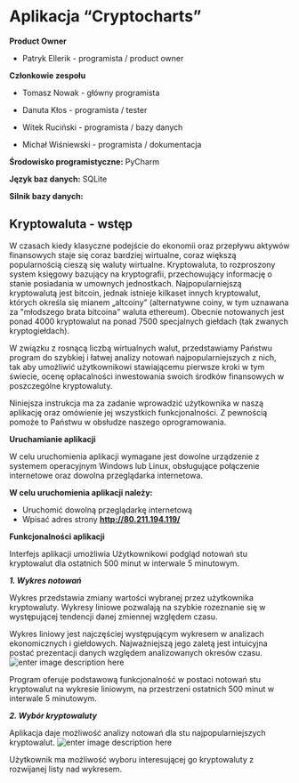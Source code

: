 Aplikacja “Cryptocharts”
=============================
**Product Owner**

-   Patryk Ellerik - programista / product owner
    

**Członkowie zespołu**

-   Tomasz Nowak - główny programista
    
-   Danuta Kłos - programista / tester
    
-   Witek Ruciński - programista / bazy danych
    
-   Michał Wiśniewski - programista / dokumentacja
    

**Środowisko programistyczne:** PyCharm

**Język baz danych:** SQLite

**Silnik bazy danych:**
  

## Kryptowaluta - wstęp


W czasach kiedy klasyczne podejście do ekonomii oraz przepływu aktywów finansowych staje się coraz bardziej wirtualne, coraz większą popularnością cieszą się waluty wirtualne. Kryptowaluta, to rozproszony system księgowy bazujący na kryptografii, przechowujący informację o stanie posiadania w umownych jednostkach. Najpopularniejszą kryptowalutą jest bitcoin, jednak istnieje kilkaset innych kryptowalut, których określa się mianem „altcoiny” (alternatywne coiny, w tym uznawana za "młodszego brata bitcoina" waluta ethereum). Obecnie notowanych jest ponad 4000 kryptowalut na ponad 7500 specjalnych giełdach (tak zwanych kryptogiełdach).

W związku z rosnącą liczbą wirtualnych walut, przedstawiamy Państwu program do szybkiej i łatwej analizy notowań najpopularniejszych z nich, tak aby umożliwić użytkownikowi stawiającemu pierwsze kroki w tym świecie, ocenę opłacalności inwestowania swoich środków finansowych w poszczególne kryptowaluty.

Niniejsza instrukcja ma za zadanie wprowadzić użytkownika w naszą aplikację oraz omówienie jej wszystkich funkcjonalności. Z pewnością pomoże to Państwu w obsłudze naszego oprogramowania.



**Uruchamianie aplikacji**

W celu uruchomienia aplikacji wymagane jest dowolne urządzenie z systemem operacyjnym Windows lub Linux, obsługujące połączenie internetowe oraz dowolna przeglądarka internetowa.

  

**W celu uruchomienia aplikacji należy:**

 - Uruchomić dowolną przeglądarkę internetową
 - Wpisać adres strony **http://80.211.194.119/**

  

**Funkcjonalności aplikacji**

Interfejs aplikacji umożliwia Użytkownikowi podgląd notowań stu kryptowalut dla ostatnich 500 minut w interwale 5 minutowym.

  

***1.  Wykres notowań***
    

Wykres przedstawia zmiany wartości wybranej przez użytkownika kryptowaluty. Wykresy liniowe pozwalają na szybkie rozeznanie się w występującej tendencji danej zmiennej względem czasu.

Wykres liniowy jest najczęściej występującym wykresem w analizach ekonomicznych i giełdowych. Najważniejszą jego zaletą jest intuicyjna postać prezentacji danych względem analizowanych okresów czasu.
![enter image description here](https://lh3.googleusercontent.com/OVnmoKATql53_AdAaKHXhytFVoVJHSicHX38HIMTWMCC2VcWOjj0PuU83GncUtYfG_CTcF_GwUMJ)

Program oferuje podstawową funkcjonalność w postaci notowań stu kryptowalut na wykresie liniowym, na przestrzeni ostatnich 500 minut w interwale 5 minutowym.

***2.  Wybór kryptowaluty***

Aplikacja daje możliwość analizy notowań dla stu najpopularniejszych kryptowalut.
![enter image description here](https://lh3.googleusercontent.com/RAr_QK1rsTalHMxXPdH_fNiTIjXbRANpRT4-6MP67EiQR9GDmJamI6yjW256DG-ot5QHYpy1q2jN)

Użytkownik ma możliwość wyboru interesującej go kryptowaluty z rozwijanej listy nad wykresem.
